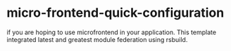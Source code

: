# micro-frontend-quick-configuration
if you are hoping to use microfrontend in your application. This template integrated latest and greatest module federation using rsbuild. 
